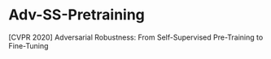 # Adv-SS-Pretraining
[CVPR 2020] Adversarial Robustness: From Self-Supervised Pre-Training to Fine-Tuning
